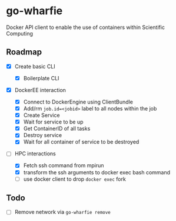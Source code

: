 # go-wharfie
Docker API client to enable the use of containers within Scientific Computing


## Roadmap

- [X] Create basic CLI

    - [X] Boilerplate CLI

- [X] DockerEE interaction

    - [X] Connect to DockerEngine using ClientBundle
    - [X] Add/rm `job.id=<jobid>` label to all nodes within the job
    - [X] Create Service
    - [X] Wait for service to be up
    - [X] Get ContainerID of all tasks
    - [X] Destroy service
    - [X] Wait for all container of service to be destroyed

- [ ] HPC interactions

    - [X] Fetch ssh command from mpirun
    - [X] transform the ssh arguments to docker exec bash command
    - [ ] use docker client to drop `docker exec` fork

## Todo

- [ ] Remove network via `go-wharfie remove`
